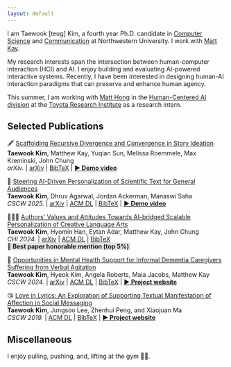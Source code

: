```yaml
---
layout: default
---
```


I am Taewook [teug] Kim, a fourth year Ph.D. candidate in <a href="https://www.mccormick.northwestern.edu/computer-science/" target="_blank">Computer Science</a> and <a href="https://communication.northwestern.edu/" target="_blank">Communication</a> at Northwestern University. I work with <a href="https://www.mjskay.com/" target="_blank">Matt Kay</a>.

My research interests span the intersection between human-computer interaction (HCI) and AI. I enjoy building and evaluating AI-powered interactive systems. Recently, I have been interested in designing human-AI interaction paradigms that can preserve and enhance human agency.

This summer, I am working with <a href="https://www.tri.global/about-us/dr-matthew-hong" target="_blank">Matt Hong</a> in the <a href="https://www.tri.global/our-work/human-centered-ai" target="_blank">Human-Centered AI division</a> at the <a href="https://www.tri.global/our-work/human-centered-ai" target="_blank">Toyota Research Institute</a> as a research intern.


## Selected Publications

🖋 <a href="https://arxiv.org/pdf/2507.03307" target="_blank">Scaffolding Recursive Divergence and Convergence in Story Ideation</a><br>
<b>Taewook Kim</b>, Matthew Kay, Yuqian Sun, Melissa Roemmele, Max Kreminski, John Chung<br>
<i>arXiv.</i> | <a href="https://arxiv.org/abs/2507.03307" target="_blank">arXiv</a> | <a href="../assets/arxiv_div_conv.txt" target="_blank">BibTeX</a> | <a href="https://drive.google.com/file/d/1dghkCJXU32-BbxsXfO9M6-afLTlQjg61/view?usp=sharing" target="_blank"><b>▶︎ Demo video</b></a><br>

📖 <a href="../assets/CSCW_TranSlider.pdf" target="_blank">Steering AI-Driven Personalization of Scientific Text for General Audiences</a><br>
<b>Taewook Kim</b>, Dhruv Agarwal, Jordan Ackerman, Manaswi Saha<br>
<i>CSCW 2025.</i> | <a href="https://arxiv.org/abs/2411.09969" target="_blank">arXiv</a> | <a href="https://doi.org/10.1145/3757660" target="_blank">ACM DL</a> | <a href="../assets/arxiv_div_conv.txt" target="_blank">BibTeX</a> | <a href="https://drive.google.com/file/d/1D-L8jh-yy9inCzg3swk8_k6RmicCCMm-/view?usp=sharing" target="_blank"><b>▶︎ Demo video</b></a><br>

👨🏻‍🎨 <a href="../assets/CHI_AI-bridged CLA.pdf" target="_blank">Authors' Values and Attitudes Towards AI-bridged Scalable Personalization of Creative Language Arts</a><br>
<b>Taewook Kim</b>, Hyomin Han, Eytan Adar, Matthew Kay, John Chung<br>
<i>CHI 2024.</i> | <a href="https://arxiv.org/abs/2403.00439" target="_blank">arXiv</a> | <a href="https://doi.org/10.1145/3613904.3642529" target="_blank">ACM DL</a> | <a href="../assets/CHI_CLA_BibTex.txt" target="_blank">BibTeX</a><br>
🏅 <b style="background-color:#e0e0e0;"><span>&#8203;</span> Best paper honorable mention (top 5%) <span>&#8203;</span></b>

🤬 <a href="../assets/CSCW_Dementia.pdf" target="_blank">Opportunities in Mental Health Support for Informal Dementia Caregivers Suffering from Verbal Agitation</a><br>
<b>Taewook Kim</b>, Hyeok Kim, Angela Roberts, Maia Jacobs, Matthew Kay<br>
<i>CSCW 2024.</i> | <a href="https://arxiv.org/abs/2311.10912" target="_blank">arXiv</a> | <a href="https://dl.acm.org/doi/10.1145/3637381" target="_blank">ACM DL</a> | <a href="../assets/CSCW_Dementia_BibTex.txt" target="_blank">BibTeX</a> | <a href="./project_dementia.html" target="_blank"><b>▶︎ Project website</b></a>

😘 <a href="../assets/CSCW_Lily.pdf" target="_blank">Love in Lyrics: An Exploration of Supporting Textual Manifestation of Affection in Social Messaging</a><br>
<b>Taewook Kim</b>, Jungsoo Lee, Zhenhui Peng, and Xiaojuan Ma<br>
<i>CSCW 2019.</i> | <a href="https://doi.org/10.1145/3359181" target="_blank">ACM DL</a> | <a href="../assets/CSCW_Lily_BibTex.txt" target="_blank">BibTeX</a> | <a href="./project_lily.html" target="_blank"><b>▶︎ Project website</b></a>


## Miscellaneous

I enjoy pulling, pushing, and, lifting at the gym 🏋🏻.